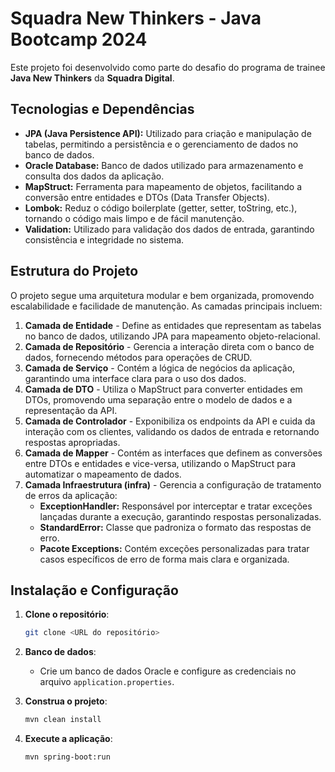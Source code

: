 # Squadra New Thinkers - Java Bootcamp 2024

Este projeto foi desenvolvido como parte do desafio do programa de trainee **Java New Thinkers** da **Squadra Digital**.

## Tecnologias e Dependências

- **JPA (Java Persistence API):** Utilizado para criação e manipulação de tabelas, permitindo a persistência e o gerenciamento de dados no banco de dados.
- **Oracle Database:** Banco de dados utilizado para armazenamento e consulta dos dados da aplicação.
- **MapStruct:** Ferramenta para mapeamento de objetos, facilitando a conversão entre entidades e DTOs (Data Transfer Objects).
- **Lombok:** Reduz o código boilerplate (getter, setter, toString, etc.), tornando o código mais limpo e de fácil manutenção.
- **Validation:** Utilizado para validação dos dados de entrada, garantindo consistência e integridade no sistema.

## Estrutura do Projeto

O projeto segue uma arquitetura modular e bem organizada, promovendo escalabilidade e facilidade de manutenção. As camadas principais incluem:

1. **Camada de Entidade** - Define as entidades que representam as tabelas no banco de dados, utilizando JPA para mapeamento objeto-relacional.
2. **Camada de Repositório** - Gerencia a interação direta com o banco de dados, fornecendo métodos para operações de CRUD.
3. **Camada de Serviço** - Contém a lógica de negócios da aplicação, garantindo uma interface clara para o uso dos dados.
4. **Camada de DTO** - Utiliza o MapStruct para converter entidades em DTOs, promovendo uma separação entre o modelo de dados e a representação da API.
5. **Camada de Controlador** - Exponibiliza os endpoints da API e cuida da interação com os clientes, validando os dados de entrada e retornando respostas apropriadas.
6. **Camada de Mapper** - Contém as interfaces que definem as conversões entre DTOs e entidades e vice-versa, utilizando o MapStruct para automatizar o mapeamento de dados.
7. **Camada Infraestrutura (infra)** - Gerencia a configuração de tratamento de erros da aplicação:
    - **ExceptionHandler:** Responsável por interceptar e tratar exceções lançadas durante a execução, garantindo respostas personalizadas.
    - **StandardError:** Classe que padroniza o formato das respostas de erro.
    - **Pacote Exceptions:** Contém exceções personalizadas para tratar casos específicos de erro de forma mais clara e organizada.

## Instalação e Configuração

1. **Clone o repositório**:
   ```bash
   git clone <URL do repositório>

2. **Banco de dados**:
   - Crie um banco de dados Oracle e configure as credenciais no arquivo `application.properties`.

3. **Construa o projeto**:
   ```bash
   mvn clean install
   
4. **Execute a aplicação**:
   ```bash
   mvn spring-boot:run